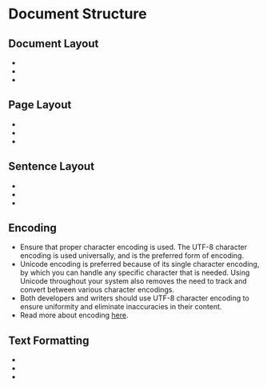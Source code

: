 # Document Structure



## Document Layout

-
-
-

## Page Layout

-
-
-

## Sentence Layout

-
-
-

## Encoding

- Ensure that proper character encoding is used. The UTF-8 character encoding is used universally, and is the preferred form of encoding.
- Unicode encoding is preferred because of its single character encoding, by which you can handle any specific character that is needed. Using Unicode throughout your system also removes the need to track and convert between various character encodings.
- Both developers and writers should use UTF-8 character encoding to ensure uniformity and eliminate inaccuracies in their content.
- Read more about encoding [here](https://www.w3.org/International/questions/qa-what-is-encoding).

## Text Formatting
<!-- (also link to Accessibility) -->
-
-
-
